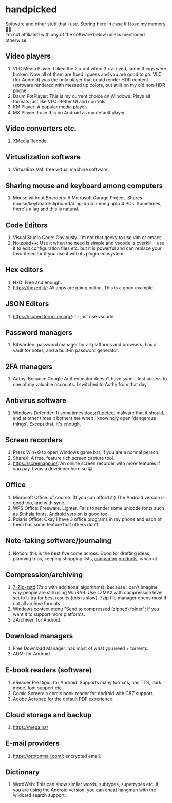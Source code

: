 # handpicked

Software and other stuff that I use. Storing here in case if I lose my memory. 🤷‍♂️  
I'm not affiliated with any of the software below unless mentioned otherwise.

## Video players

1. VLC Media Player: I liked the 2.x but when 3.x arrived, some things were broken. Now all of them are fixed I guess and you are good to go. VLC (for Android) was the only player that could render HDR content (software rendered with messed up colors, but still) on my old non-HDR phone.
2. Daum PotPlayer: This is my current choice on Windows. Plays all formats just like VLC. Better UI and controls.
3. KM Player: A popular media player.
4. MX Player: I use this on Android as my default player.

## Video converters etc.

1. XMedia Recode

## Virtualization software

1. VirtualBox VM: free virtual machine software.

## Sharing mouse and keyboard among computers

1. Mouse without Boarders: A Microsoft Garage Project. Shares mouse/keyboard/clipboard/drag-drop among upto 4 PCs. Sometimes, there's a lag and this is natural. 

## Code Editors

1. Visual Studio Code: Obviously. I'm not that geeky to use vim or emacs.
2. Notepad++: Use it when the need is simple and vscode is overkill. I use it to edit configuration files etc. but it is powerful and can replace your favorite editor if you use it with its plugin ecosystem.

## Hex editors

1. HxD: Free and enough.
2. https://hexed.it/: All apps are going online. This is a good example.

## JSON Editors

1. https://jsoneditoronline.org/: or just use vscode.

## Password managers

1. Bitwarden: password manager for all platforms and browsers; has a vault for notes, and a built-in password generator.

## 2FA managers

1. Authy: Because Google Authenticator doesn't have sync, I lost access to one of my valuable accounts. I switched to Authy from that day.

## Antivirus software

1. Windows Defender: It sometimes [doesn't detect](https://twitter.com/hexmint/status/1370578440898846723) malware that it should, and at other times it bothers me when I knowingly open 'dangerous things'. Except that, it's enough.

## Screen recorders

1. Press Win+G to open Windows game bar, if you are a normal person.
2. ShareX: A free, feature rich screen capture tool.
3. https://screenapp.io/: An online screen recorder with more features if you pay. I was a developer here so 😁

## Office

1. Microsoft Office: of course. (If you can afford it.) The Android version is good too, and with sync.
2. WPS Office: Freeware. Lighter. Fails to render some unicode fonts such as Sinhala fonts. Android version is good too.
3. Polaris Office: Okay I have 3 office programs in my phone and each of them has some feature that others don't.

## Note-taking software/journaling

1. Notion: this is the best I've come across. Good for drafting ideas, planning trips, keeping shopping lists, [comparing products](https://twitter.com/hexmint/status/1355204683791429634), whatnot.

## Compression/archiving

1. [7-Zip-zstd](https://mcmilk.de/projects/7-Zip-zstd/) (7zip with additional algorithms): because I can't imagine why people are still using WinRAR. Use LZMA2 with compression level set to Ultra for best results (this is slow). 7zip file manager opens most if not all archive formats.
2. Windows context menu "Send to compressed (zipped) folder": if you want it to support more platforms.
3. ZArchiver: for Android.

## Download managers

1. Free Download Manager: has most of what you need + torrents.
2. ADM: for Android.

## E-book readers (software)

1. eReader Prestigio: for Android. Supports many formats, has TTS, dark mode, font support etc.
2. Comic Screen: a comic book reader for Android with CBZ support.
3. Adobe Acrobat: for the default PDF experience.

## Cloud storage and backup

1. https://mega.nz/

## E-mail providers

1. https://protonmail.com/: encrypted email.

## Dictionary

1. WordWeb: This can show similar words, subtypes, supertypes etc. If you are using the Android version, you can cheat hangman with the wildcard search support.
